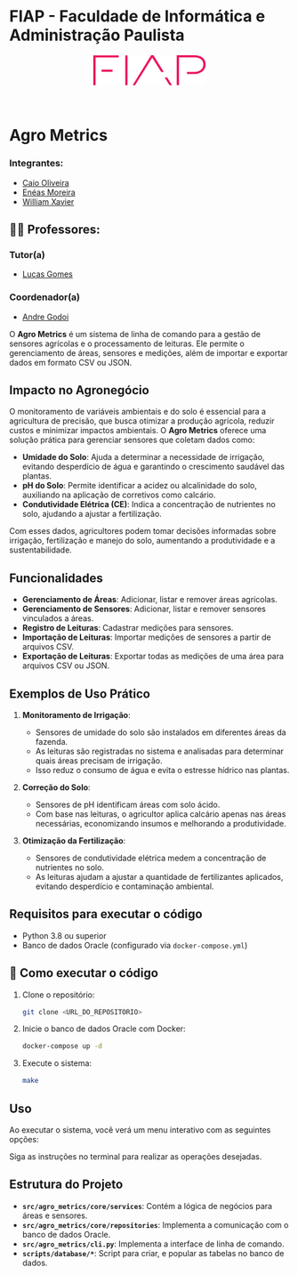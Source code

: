 # FIAP - Faculdade de Informática e Administração Paulista

<p align="center">
<a href= "https://www.fiap.com.br/"><img src="assets/logo-fiap.png" alt="FIAP - Faculdade de Informática e Admnistração Paulista" border="0" width=40% height=40%></a>
</p>

<br>

# Agro Metrics

### Integrantes:
- <a href="https://www.linkedin.com/in/caiooliveiraeti">Caio Oliveira</a>
- <a href="https://www.linkedin.com/in/en%C3%A9as-moreira-4bbaab136">Enéas Moreira</a>
- <a href="https://www.linkedin.com/in/william--xavier">William Xavier</a> 

## 👩‍🏫 Professores:
### Tutor(a) 
- <a href="https://www.linkedin.com/in/lucas-gomes-moreira-15a8452a/">Lucas Gomes</a>
### Coordenador(a)
- <a href="https://www.linkedin.com/in/andregodoichiovato/">Andre Godoi</a>


O **Agro Metrics** é um sistema de linha de comando para a gestão de sensores agrícolas e o processamento de leituras. Ele permite o gerenciamento de áreas, sensores e medições, além de importar e exportar dados em formato CSV ou JSON.

## Impacto no Agronegócio

O monitoramento de variáveis ambientais e do solo é essencial para a agricultura de precisão, que busca otimizar a produção agrícola, reduzir custos e minimizar impactos ambientais. O **Agro Metrics** oferece uma solução prática para gerenciar sensores que coletam dados como:

- **Umidade do Solo**: Ajuda a determinar a necessidade de irrigação, evitando desperdício de água e garantindo o crescimento saudável das plantas.
- **pH do Solo**: Permite identificar a acidez ou alcalinidade do solo, auxiliando na aplicação de corretivos como calcário.
- **Condutividade Elétrica (CE)**: Indica a concentração de nutrientes no solo, ajudando a ajustar a fertilização.

Com esses dados, agricultores podem tomar decisões informadas sobre irrigação, fertilização e manejo do solo, aumentando a produtividade e a sustentabilidade.

## Funcionalidades

- **Gerenciamento de Áreas**: Adicionar, listar e remover áreas agrícolas.
- **Gerenciamento de Sensores**: Adicionar, listar e remover sensores vinculados a áreas.
- **Registro de Leituras**: Cadastrar medições para sensores.
- **Importação de Leituras**: Importar medições de sensores a partir de arquivos CSV.
- **Exportação de Leituras**: Exportar todas as medições de uma área para arquivos CSV ou JSON.

## Exemplos de Uso Prático

1. **Monitoramento de Irrigação**:
   - Sensores de umidade do solo são instalados em diferentes áreas da fazenda.
   - As leituras são registradas no sistema e analisadas para determinar quais áreas precisam de irrigação.
   - Isso reduz o consumo de água e evita o estresse hídrico nas plantas.

2. **Correção do Solo**:
   - Sensores de pH identificam áreas com solo ácido.
   - Com base nas leituras, o agricultor aplica calcário apenas nas áreas necessárias, economizando insumos e melhorando a produtividade.

3. **Otimização da Fertilização**:
   - Sensores de condutividade elétrica medem a concentração de nutrientes no solo.
   - As leituras ajudam a ajustar a quantidade de fertilizantes aplicados, evitando desperdício e contaminação ambiental.

## Requisitos para executar o código

- Python 3.8 ou superior
- Banco de dados Oracle (configurado via `docker-compose.yml`)

## 🔧 Como executar o código

1. Clone o repositório:
   ```bash
   git clone <URL_DO_REPOSITORIO>
   ```

2. Inicie o banco de dados Oracle com Docker:
   ```bash
   docker-compose up -d
   ```

3. Execute o sistema:
   ```bash
   make
   ```

## Uso

Ao executar o sistema, você verá um menu interativo com as seguintes opções:

Siga as instruções no terminal para realizar as operações desejadas.

## Estrutura do Projeto

- **`src/agro_metrics/core/services`**: Contém a lógica de negócios para áreas e sensores.
- **`src/agro_metrics/core/repositories`**: Implementa a comunicação com o banco de dados Oracle.
- **`src/agro_metrics/cli.py`**: Implementa a interface de linha de comando.
- **`scripts/database/*`**: Script para criar, e popular as tabelas no banco de dados.